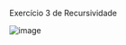 Exercício 3 de Recursividade

![image](https://user-images.githubusercontent.com/99506287/232249648-4fa29c8d-3825-430a-819b-b02526909e30.png)
